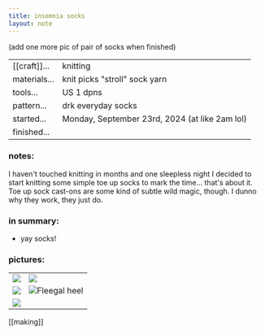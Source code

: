 ```yaml
---
title: insomnia socks
layout: note
---
```


(add one more pic of pair of socks when finished)

|||
|-|-| 
|[[craft]]...| knitting
|materials...| knit picks "stroll" sock yarn
|tools...| US 1 dpns
|pattern...| drk everyday socks
|started...| Monday, September 23rd, 2024 (at like 2am lol)
|finished...| 

### notes:

I haven't touched knitting in months and one sleepless night I decided to start knitting some simple toe up socks to mark the time... that's about it. Toe up sock cast-ons are some kind of subtle wild magic, though. I dunno why they work, they just do. 

### in summary:

* yay socks!

### pictures:

<table>
	<tr>
		<td><img src="{{ site.baseurl }}/assets/insomnia socks/is progress 1.png"/></td>
		<td><img src="{{ site.baseurl }}/assets/insomnia socks/is progress 2.png"/></td>
	</tr>
	<tr>
		<td><img src="{{ site.baseurl }}/assets/insomnia socks/is progress 3.png"/></td>
		<td><img src="{{ site.baseurl }}/assets/insomnia socks/is progress 4.png"/>Fleegal heel</td>
	</tr>
	<tr>
		<td><img src="{{ site.baseurl }}/assets/insomnia socks/is progress 5.png"/></td>
	</tr>
</table>

[[making]]
